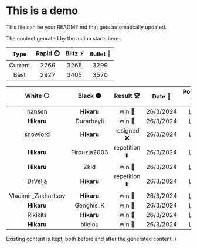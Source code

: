 # This is a demo

This file can be your README.md that gets automatically updated.

The content genrated by the action starts here:

<!--START_SECTION:chessStats-->
<!-- Automatically generated with https://github.com/Balastrong/chess-stats-action -->

| Type | Rapid ⏲️ | Blitz ⚡ | Bullet 🔫 |
|:---:|:---:|:---:|:---:|
| Current | 2769 | 3266 | 3299 |
| Best | 2927 | 3405 | 3570 |

| White ⚪ | Black ⚫ | Result 🏆 | Date 📅 | Position 🗺️ | Type 🕕 |
|:---:|:---:|:---:|:---:|:---:|:---:|
| hansen | **Hikaru** | win 🥇 | 26/3/2024 | <a href="http://www.ee.unb.ca/cgi-bin/tervo/fen.pl?select=4r3/6pk/p5rp/2PQ4/1P2pB1P/P5P1/4R3/4K2q w - -">Link</a> | Blitz |
| **Hikaru** | Durarbayli | win 🥇 | 26/3/2024 | <a href="http://www.ee.unb.ca/cgi-bin/tervo/fen.pl?select=8/6p1/8/r3kp1N/P6P/3p2P1/6K1/R7 b - -">Link</a> | Blitz |
| snowlord | **Hikaru** | resigned ❌ | 26/3/2024 | <a href="http://www.ee.unb.ca/cgi-bin/tervo/fen.pl?select=5rk1/5p2/4pR1p/pp6/6Q1/6P1/5PK1/8 b - -">Link</a> | Blitz |
| **Hikaru** | Firouzja2003 | repetition ⏸️ | 26/3/2024 | <a href="http://www.ee.unb.ca/cgi-bin/tervo/fen.pl?select=r1b1kb1r/ppp2ppp/3q4/8/P2Q4/8/1PP2PPP/RNB2RK1 w kq -">Link</a> | Blitz |
| **Hikaru** | Zkid | win 🥇 | 26/3/2024 | <a href="http://www.ee.unb.ca/cgi-bin/tervo/fen.pl?select=4k3/7R/2p5/3nPKN1/1P4Pp/P6P/8/4r3 b - -">Link</a> | Blitz |
| DrVelja | **Hikaru** | repetition ⏸️ | 26/3/2024 | <a href="http://www.ee.unb.ca/cgi-bin/tervo/fen.pl?select=8/p7/1ppk3n/3p3P/PP1P1Nn1/2KP1N2/8/8 w - -">Link</a> | Blitz |
| Vladimir_Zakhartsov | **Hikaru** | win 🥇 | 26/3/2024 | <a href="http://www.ee.unb.ca/cgi-bin/tervo/fen.pl?select=8/8/8/2b5/1p1kp1P1/8/2B1KP1p/8 w - -">Link</a> | Blitz |
| **Hikaru** | Genghis_K | win 🥇 | 26/3/2024 | <a href="http://www.ee.unb.ca/cgi-bin/tervo/fen.pl?select=3Bn3/6k1/p2p2p1/3P4/P2K2PP/8/8/8 b - -">Link</a> | Blitz |
| Rikikits | **Hikaru** | win 🥇 | 26/3/2024 | <a href="http://www.ee.unb.ca/cgi-bin/tervo/fen.pl?select=5b1R/1p1k1pp1/pq2p3/3pP3/3P1NP1/P1r5/1Bn1QP2/K7 w - -">Link</a> | Blitz |
| **Hikaru** | bilelou | win 🥇 | 26/3/2024 | <a href="http://www.ee.unb.ca/cgi-bin/tervo/fen.pl?select=r3r1k1/1pN2pp1/5n2/p1p4p/2P5/PP1R4/6PP/3R2K1 b - -">Link</a> | Blitz |

<!--END_SECTION:chessStats-->

Existing content is kept, both before and after the generated content :)
